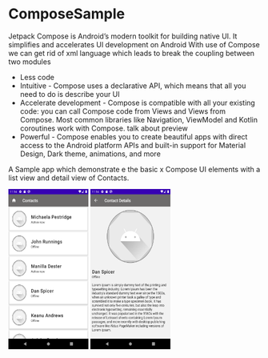 # ComposeSample

Jetpack Compose is Android’s modern toolkit for building native UI. It simplifies and accelerates UI development on Android
With use of Compose we can get rid of xml language which leads to break the coupling between two modules

* Less code
* Intuitive - Compose uses a declarative API, which means that all you need to do is describe your UI
* Accelerate development - Compose is compatible with all your existing code: you can call Compose code from Views and Views from Compose. Most common libraries like Navigation, ViewModel and Kotlin coroutines work with Compose. talk about preview
* Powerful - Compose enables you to create beautiful apps with direct access to the Android platform APIs and built-in support for Material Design, Dark theme, animations, and more

A Sample app which demonstrate e the basic x Compose UI elements with a list view and detail view of Contacts.

<img src="https://github.com/syncsync85/ComposeSample/blob/master/List-Screen.png" width="160" height="320" > <img src="https://github.com/syncsync85/ComposeSample/blob/master/Contact-Detail.png" width="160" height="320" >

